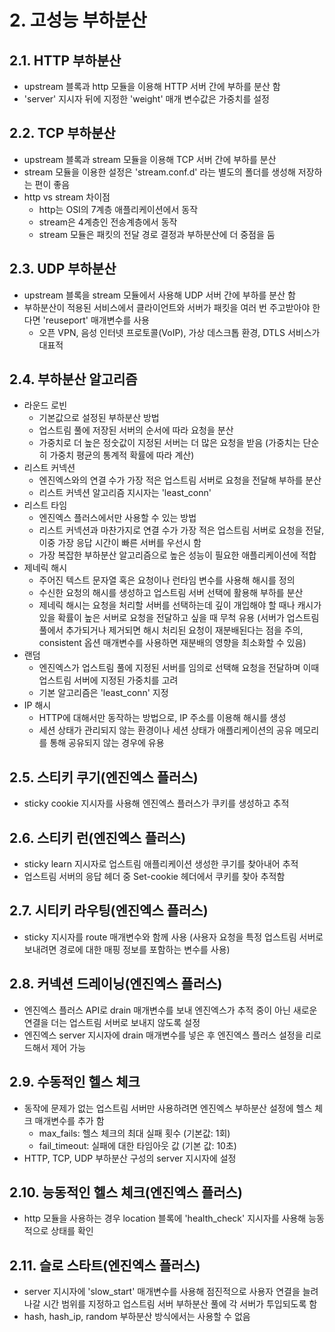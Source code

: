 # 2. 고성능 부하분산

## 2.1. HTTP 부하분산
- upstream 블록과 http 모듈을 이용해 HTTP 서버 간에 부하를 분산 함
- 'server' 지시자 뒤에 지정한 'weight' 매개 변수값은 가중치를 설정
## 2.2. TCP 부하분산
- upstream 블록과 stream 모듈을 이용해 TCP 서버 간에 부하를 분산
- stream 모듈을 이용한 설정은 'stream.conf.d' 라는 별도의 폴더를 생성해 저장하는 편이 좋음
- http vs stream 차이점
    - http는 OSI의 7계층 애플리케이션에서 동작
    - stream은 4계층인 전송계층에서 동작
    - stream 모듈은 패킷의 전달 경로 결정과 부하분산에 더 중점을 둠
## 2.3. UDP 부하분산
- upstream 블록을 stream 모듈에서 사용해 UDP 서버 간에 부하를 분산 함
- 부하분산이 적용된 서비스에서 클라이언트와 서버가 패킷을 여러 번 주고받아야 한다면 'reuseport' 매개변수를 사용
    - 오픈 VPN, 음성 인터넷 프로토콜(VoIP), 가상 데스크톱 환경, DTLS 서비스가 대표적
## 2.4. 부하분산 알고리즘
- 라운드 로빈
    - 기본값으로 설정된 부하분산 방법
    - 업스트림 풀에 저장된 서버의 순서에 따라 요청을 분산
    - 가중치로 더 높은 정숫값이 지정된 서버는 더 많은 요청을 받음 (가중치는 단순히 가중치 평균의 통계적 확률에 따라 계산)
- 리스트 커넥션
    - 엔진엑스와의 연결 수가 가장 적은 업스트림 서버로 요청을 전달해 부하를 분산
    - 리스트 커넥션 알고리즘 지시자는 'least_conn'
- 리스트 타임
    - 엔진엑스 플러스에서만 사용할 수 있는 방법
    - 리스트 커넥션과 마찬가지로 연결 수가 가장 적은 업스트림 서버로 요청을 전달, 이중 가장 응답 시간이 빠른 서버를 우선시 함
    - 가장 복잡한 부하분산 알고리즘으로 높은 성능이 필요한 애플리케이션에 적합
- 제네릭 해시
    - 주어진 텍스트 문자열 혹은 요청이나 런타임 변수를 사용해 해시를 정의
    - 수신한 요청의 해시를 생성하고 업스트림 서버 선택에 활용해 부하를 분산
    - 제네릭 해시는 요청을 처리할 서버를 선택하는데 깊이 개입해야 할 때나 캐시가 있을 확률이 높은 서버로 요청을 전달하고 싶을 때 무척 유용 (서버가 업스트림 풀에서 추가되거나 제거되면 해시 처리된 요청이 재분배된다는 점을 주의, consistent 옵션 매개변수를 사용하면 재분배의 영향을 최소화할 수 있음)
- 랜덤
    - 엔진엑스가 업스트림 풀에 지정된 서버를 임의로 선택해 요청을 전달하며 이때 업스트림 서버에 지정된 가중치를 고려
    - 기본 알고리즘은 'least_conn' 지정
- IP 해시
    - HTTP에 대해서만 동작하는 방법으로, IP 주소를 이용해 해시를 생성
    - 세션 상태가 관리되지 않는 환경이나 세션 상태가 애플리케이션의 공유 메모리를 통해 공유되지 않는 경우에 유용
## 2.5. 스티키 쿠기(엔진엑스 플러스)
- sticky cookie 지시자를 사용해 엔진엑스 플러스가 쿠키를 생성하고 추적
## 2.6. 스티키 런(엔진엑스 플러스)
- sticky learn 지시자로 업스트림 애플리케이션 생성한 쿠기를 찾아내어 추적
- 업스트림 서버의 응답 헤더 중 Set-cookie 헤더에서 쿠키를 찾아 추적함
## 2.7. 시티키 라우팅(엔진엑스 플러스)
- sticky 지시자를 route 매개변수와 함께 사용 (사용자 요청을 특정 업스트림 서버로 보내려면 경로에 대한 매핑 정보를 포함하는 변수를 사용)
## 2.8. 커넥션 드레이닝(엔진엑스 플러스)
- 엔진엑스 플러스 API로 drain 매개변수를 보내 엔진엑스가 추적 중이 아닌 새로운 연결을 더는 업스트림 서버로 보내지 않도록 설정
- 엔진엑스 server 지시자에 drain 매개변수를 넣은 후 엔진엑스 플러스 설정을 리로드해서 제어 가능
## 2.9. 수동적인 헬스 체크
- 동작에 문제가 없는 업스트림 서버만 사용하려면 엔진엑스 부하분산 설정에 헬스 체크 매개변수를 추가 함
    - max_fails: 헬스 체크의 최대 실패 횟수 (기본값: 1회)
    - fail_timeout: 실패에 대한 타임아웃 값 (기본 값: 10초)
- HTTP, TCP, UDP 부하분산 구성의 server 지시자에 설정
## 2.10. 능동적인 헬스 체크(엔진엑스 플러스)
- http 모듈을 사용하는 경우 location 블록에 'health_check' 지시자를 사용해 능동적으로 상태를 확인
## 2.11. 슬로 스타트(엔진엑스 플러스)
- server 지시자에 'slow_start' 매개변수를 사용해 점진적으로 사용자 연결을 늘려나갈 시간 범위를 지정하고 업스트림 서버 부하분산 풀에 각 서버가 투입되도록 함
- hash, hash_ip, random 부하분산 방식에서는 사용할 수 없음
